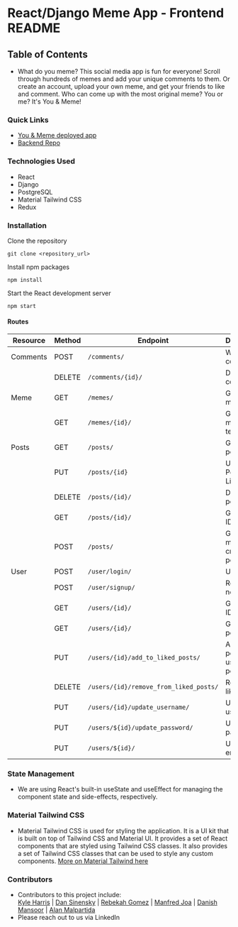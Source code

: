# React/Django Meme App - Frontend README

## Table of Contents

- What do you meme? This social media app is fun for everyone! Scroll through hundreds of memes and add your unique comments to them. Or create an account, upload your own meme, and get your friends to like and comment. Who can come up with the most original meme? You or me? It's You & Meme!

### Quick Links

- [You & Meme deployed app](https://youandmeme.netlify.app)
- [Backend Repo](https://github.com/DanSinensky/you_and_meme_backend)

### Technologies Used

- React
- Django
- PostgreSQL
- Material Tailwind CSS
- Redux

### Installation

Clone the repository

```
git clone <repository_url>
```

Install npm packages

```
npm install
```

Start the React development server

```
npm start
```

#### Routes

| Resource | Method | Endpoint                               | Description                              |
| -------- | ------ | -------------------------------------- | ---------------------------------------- |
| Comments | POST   | `/comments/`                           | Write a comment                          |
|          | DELETE | `/comments/{id}/`                      | Delete a comment                         |
| Meme     | GET    | `/memes/`                              | Get all memes                            |
|          | GET    | `/memes/{id}/`                         | Get one meme template                    |
| Posts    | GET    | `/posts/`                              | Get all posts                            |
|          | PUT    | `/posts/{id}`                          | Update Posts by Likes                    |
|          | DELETE | `/posts/{id}/`                         | Delete a post                            |
|          | GET    | `/posts/{id}/`                         | Get post by ID                           |
|          | POST   | `/posts/`                              | Generate meme / create a post            |
| User     | POST   | `/user/login/`                         | User Login                               |
|          | POST   | `/user/signup/`                        | Register new user                        |
|          | GET    | `/users/{id}/`                         | Get user by ID                           |
|          | GET    | `/users/{id}/`                         | Get user's posts                         |
|          | PUT    | `/users/{id}/add_to_liked_posts/`      | Adds the post's id to user's liked posts |
|          | DELETE | `/users/{id}/remove_from_liked_posts/` | Remove a like                            |
|          | PUT    | `/users/{id}/update_username/`         | Update username                          |
|          | PUT    | `/users/${id}/update_password/`        | Update password                          |
|          | PUT    | `/users/${id}/`                        | Update email                             |

### State Management

- We are using React's built-in useState and useEffect for managing the component state and side-effects, respectively.

### Material Tailwind CSS

- Material Tailwind CSS is used for styling the application. It is a UI kit that is built on top of Tailwind CSS and Material UI. It provides a set of React components that are styled using Tailwind CSS classes. It also provides a set of Tailwind CSS classes that can be used to style any custom components.
  [More on Material Tailwind here](https://www.material-tailwind.com)

### Contributors

- Contributors to this project include: <br>
  [Kyle Harris](https://www.linkedin.com/in/kyleharris007/) | [Dan Sinensky](https://www.linkedin.com/in/dansinensky/) | [Rebekah Gomez](https://www.linkedin.com/in/rebekah-gomez/) | [Manfred Joa](https://www.linkedin.com/in/manfredjoa/) | [Danish Mansoor](https://www.linkedin.com/in/danishhhm/) | [Alan Malpartida](https://github.com/alantothe)
- Please reach out to us via LinkedIn
